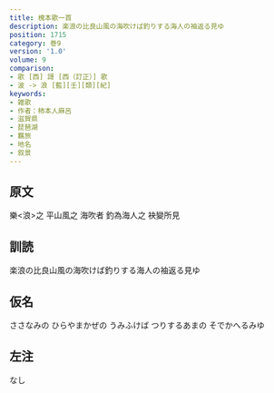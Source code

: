 ```yaml
---
title: 槐本歌一首
description: 楽浪の比良山風の海吹けば釣りする海人の袖返る見ゆ
position: 1715
category: 巻9
version: '1.0'
volume: 9
comparison:
- 歌 [西] 謌 [西（訂正）] 歌
- 波 -> 浪 [藍][壬][類][紀]
keywords:
- 雑歌
- 作者：柿本人麻呂
- 滋賀県
- 琵琶湖
- 羈旅
- 地名
- 叙景
---
```


## 原文

樂<浪>之 平山風之 海吹者 釣為海人之 袂變所見

## 訓読

楽浪の比良山風の海吹けば釣りする海人の袖返る見ゆ

## 仮名

ささなみの ひらやまかぜの うみふけば つりするあまの そでかへるみゆ

## 左注

なし
